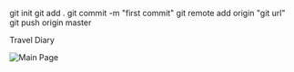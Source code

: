  git init
 git add .
 git commit -m "first commit"
 git remote add origin "git url"
 git push origin master
 
 Travel Diary
 
 ![Main Page](img1.png) 
 
  